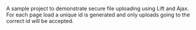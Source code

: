 A sample project to demonstrate secure file uploading using Lift and Ajax.
For each page load a unique id is generated and only uploads going to the correct id will be accepted.